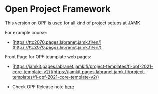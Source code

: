# Open Project Framework 

This version on OPF is used for all kind of project setups at JAMK 

For example course:

* [https://ttc2070.pages.labranet.jamk.fi/en/](https://ttc2070.pages.labranet.jamk.fi/en/)

Front Page for OPF teamplate web pages: 

* [https://jamkit.pages.labranet.jamk.fi/project-templates/fi-opf-2021-core-template-v2/](https://jamkit.pages.labranet.jamk.fi/project-templates/fi-opf-2021-core-template-v2/)

* Check OPF Release note [here](release-note.md)
